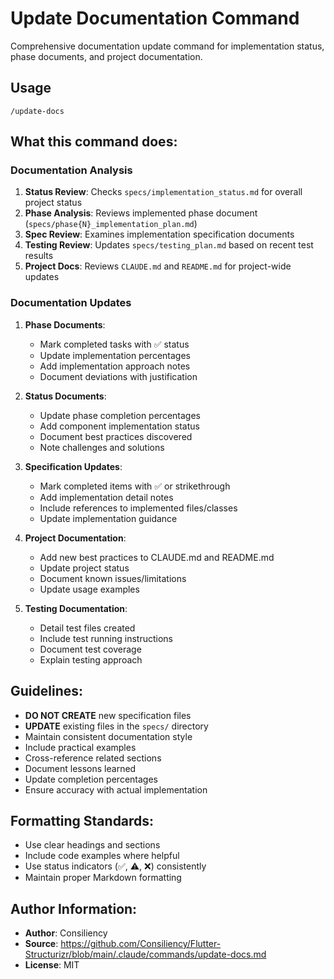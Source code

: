 # Update Documentation Command

Comprehensive documentation update command for implementation status, phase documents, and project documentation.

## Usage
```
/update-docs
```

## What this command does:

### Documentation Analysis
1. **Status Review**: Checks `specs/implementation_status.md` for overall project status
2. **Phase Analysis**: Reviews implemented phase document (`specs/phase{N}_implementation_plan.md`)
3. **Spec Review**: Examines implementation specification documents
4. **Testing Review**: Updates `specs/testing_plan.md` based on recent test results
5. **Project Docs**: Reviews `CLAUDE.md` and `README.md` for project-wide updates

### Documentation Updates
1. **Phase Documents**: 
   - Mark completed tasks with ✅ status
   - Update implementation percentages
   - Add implementation approach notes
   - Document deviations with justification
   
2. **Status Documents**:
   - Update phase completion percentages
   - Add component implementation status
   - Document best practices discovered
   - Note challenges and solutions
   
3. **Specification Updates**:
   - Mark completed items with ✅ or strikethrough
   - Add implementation detail notes
   - Include references to implemented files/classes
   - Update implementation guidance
   
4. **Project Documentation**:
   - Add new best practices to CLAUDE.md and README.md
   - Update project status
   - Document known issues/limitations
   - Update usage examples

5. **Testing Documentation**:
   - Detail test files created
   - Include test running instructions
   - Document test coverage
   - Explain testing approach

## Guidelines:
- **DO NOT CREATE** new specification files
- **UPDATE** existing files in the `specs/` directory
- Maintain consistent documentation style
- Include practical examples
- Cross-reference related sections
- Document lessons learned
- Update completion percentages
- Ensure accuracy with actual implementation

## Formatting Standards:
- Use clear headings and sections
- Include code examples where helpful
- Use status indicators (✅, ⚠️, ❌) consistently
- Maintain proper Markdown formatting

## Author Information:
- **Author**: Consiliency
- **Source**: https://github.com/Consiliency/Flutter-Structurizr/blob/main/.claude/commands/update-docs.md
- **License**: MIT